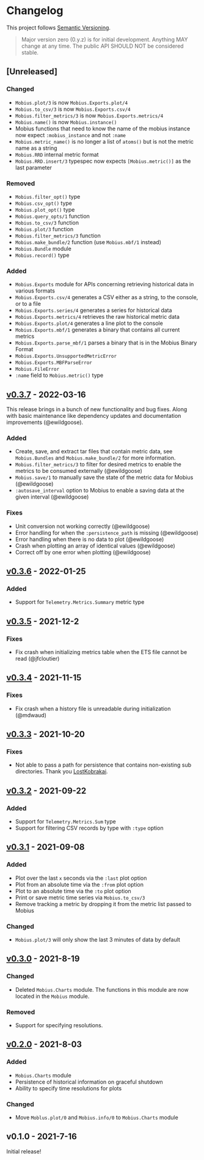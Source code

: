 <!-- markdownlint-disable-file MD024 -->

# Changelog

This project follows [Semantic Versioning](https://semver.org/spec/v2.0.0.html).

> Major version zero (0.y.z) is for initial development. Anything MAY change at
any time. The public API SHOULD NOT be considered stable.

## [Unreleased]

### Changed

* `Mobius.plot/3` is now `Mobius.Exports.plot/4`
* `Mobius.to_csv/3` is now `Mobius.Exports.csv/4`
* `Mobius.filter_metrics/3` is now `Mobius.Exports.metrics/4`
* `Mobius.name()` is now `Mobius.instance()`
* Mobius functions that need to know the name of the mobius instance now
  expect `:mobius_instance` and not `:name`
* `Mobius.metric_name()` is no longer a list of `atoms()` but is not the metric
  name as a string
* `Mobius.RRD` internal metric format
* `Mobius.RRD.insert/3` typespec now expects `[Mobius.metric()]` as the last
  parameter

### Removed

* `Mobius.filter_opt()` type
* `Mobius.csv_opt()` type
* `Mobius.plot_opt()` type
* `Mobius.query_opts/1` function
* `Mobius.to_csv/3` function
* `Mobius.plot/3` function
* `Mobius.filter_metrics/3` function
* `Mobius.make_bundle/2` function (use `Mobius.mbf/1` instead)
* `Mobius.Bundle` module
* `Mobius.record()` type

### Added

* `Mobius.Exports` module for APIs concerning retrieving historical data in
  various formats
* `Mobius.Exports.csv/4` generates a CSV either as a string, to the console, or
  to a file
* `Mobius.Exports.series/4` generates a series for historical data
* `Mobius.Exports.metrics/4` retrieves the raw historical metric data
* `Mobius.Exports.plot/4` generates a line plot to the console
* `Mobius.Exports.mbf/1` generates a binary that contains all current metrics
* `Mobius.Exports.parse_mbf/1` parses a binary that is in the Mobius Binary Format
* `Mobius.Exports.UnsupportedMetricError`
* `Mobius.Exports.MBFParseError`
* `Mobius.FileError`
* `:name` field to `Mobius.metric()` type

## [v0.3.7] - 2022-03-16

This release brings in a bunch of new functionality and bug fixes. Along with
basic maintenance like dependency updates and documentation improvements
(@ewildgoose).

### Added

- Create, save, and extract tar files that contain metric data, see
  `Mobius.Bundles` and `Mobius.make_bundle/2` for more information.
- `Mobius.filter_metrics/3` to filter for desired metrics to enable the
  metrics to be consumed externally (@ewildgoose)
- `Mobius.save/1` to manually save the state of the metric data for Mobius
  (@ewildgoose)
- `:autosave_interval` option to Mobius to enable a saving data at the given
  interval (@ewildgoose)

### Fixes

- Unit conversion not working correctly (@ewildgoose)
- Error handling for when the `:persistence_path` is missing (@ewildgoose)
- Error handling when there is no data to plot (@ewildgoose)
- Crash when plotting an array of identical values (@ewildgoose)
- Correct off by one error when plotting (@ewildgoose)

## [v0.3.6] - 2022-01-25

### Added

- Support for `Telemetry.Metrics.Summary` metric type

## [v0.3.5] - 2021-12-2

### Fixes

- Fix crash when initializing metrics table when the ETS file cannot be read (@jfcloutier)

## [v0.3.4] - 2021-11-15

### Fixes

- Fix crash when a history file is unreadable during initialization (@mdwaud)

## [v0.3.3] - 2021-10-20

### Fixes

- Not able to pass a path for persistence that contains non-existing sub
  directories. Thank you [LostKobrakai](https://github.com/LostKobrakai).

## [v0.3.2] - 2021-09-22

### Added

- Support for `Telemetry.Metrics.Sum` type
- Support for filtering CSV records by type with `:type` option

## [v0.3.1] - 2021-09-08

### Added

- Plot over the last `x` seconds via the `:last` plot option
- Plot from an absolute time via the `:from` plot option
- Plot to an absolute time via the `:to` plot option
- Print or save metric time series via `Mobius.to_csv/3`
- Remove tracking a metric by dropping it from the metric list passed to Mobius

### Changed

- `Mobius.plot/3` will only show the last 3 minutes of data by default

## [v0.3.0] - 2021-8-19

### Changed

- Deleted `Mobius.Charts` module. The functions in this module are now located
  in the `Mobius` module.

### Removed

- Support for specifying resolutions.

## [v0.2.0] - 2021-8-03

### Added

- `Mobius.Charts` module
- Persistence of historical information on graceful shutdown
- Ability to specify time resolutions for plots

### Changed

- Move `Moblus.plot/0` and `Mobius.info/0` to `Mobius.Charts` module

## v0.1.0 - 2021-7-16

Initial release!

[v0.3.7]: https://github.com/mattludwigs/mobius/compare/v0.3.6...v0.3.7
[v0.3.6]: https://github.com/mattludwigs/mobius/compare/v0.3.5...v0.3.6
[v0.3.5]: https://github.com/mattludwigs/mobius/compare/v0.3.4...v0.3.5
[v0.3.4]: https://github.com/mattludwigs/mobius/compare/v0.3.3...v0.3.4
[v0.3.3]: https://github.com/mattludwigs/mobius/compare/v0.3.2...v0.3.3
[v0.3.2]: https://github.com/mattludwigs/mobius/compare/v0.3.1...v0.3.2
[v0.3.1]: https://github.com/mattludwigs/mobius/compare/v0.3.0...v0.3.1
[v0.3.0]: https://github.com/mattludwigs/mobius/compare/v0.2.0...v0.3.0
[v0.2.0]: https://github.com/mattludwigs/mobius/compare/v0.1.0...v0.2.0
